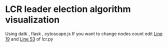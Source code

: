 # LCR leader election algorithm visualization
Using datk , flask , cytoscape.js
If you want to change nodes count edit [Line 19](https://github.com/P4R54/lcr_visualization/blob/f86f04dc7bd496a00c6c4c9278ce251ac5842df3/lcr.py#L19)
and [Line 53](https://github.com/P4R54/lcr_visualization/blob/f86f04dc7bd496a00c6c4c9278ce251ac5842df3/lcr.py#L53) of lcr.py


